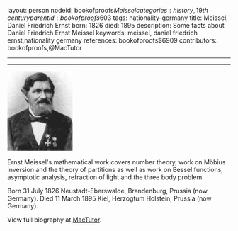 layout: person
nodeid: bookofproofs$Meissel
categories: history,19th-century
parentid: bookofproofs$603
tags: nationality-germany
title: Meissel, Daniel Friedrich Ernst
born: 1826
died: 1895
description: Some facts about Daniel Friedrich Ernst Meissel
keywords: meissel, daniel friedrich ernst,nationality germany
references: bookofproofs$6909
contributors: bookofproofs,@MacTutor

---


---

![Meissel.jpg](https://github.com/bookofproofs/bookofproofs.github.io/blob/main/_sources/_assets/images/portraits/Meissel.jpg?raw=true)

Ernst Meissel's mathematical work covers number theory, work on Möbius inversion and the theory of partitions as well as work on Bessel functions, asymptotic analysis, refraction of light and the three body problem.

Born 31 July 1826 Neustadt-Eberswalde, Brandenburg, Prussia (now Germany). Died 11 March 1895 Kiel, Herzogtum Holstein, Prussia (now Germany).


View full biography at [MacTutor](https://mathshistory.st-andrews.ac.uk/Biographies/Meissel/).
